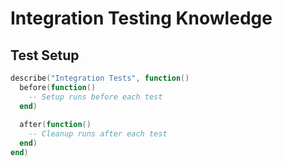 # Integration Testing Knowledge

## Test Setup
```lua
describe("Integration Tests", function()
  before(function()
    -- Setup runs before each test
  end)
  
  after(function()
    -- Cleanup runs after each test
  end)
end)
```
